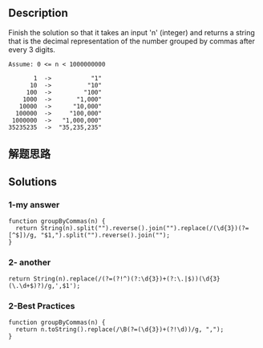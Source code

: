 ## Description
Finish the solution so that it takes an input 'n' (integer) and returns a string that is the decimal representation of the number grouped by commas after every 3 digits.

    Assume: 0 <= n < 1000000000

           1  ->           "1"
          10  ->          "10"
         100  ->         "100"
        1000  ->       "1,000"
       10000  ->      "10,000"
      100000  ->     "100,000"
     1000000  ->   "1,000,000"
    35235235  ->  "35,235,235"

## 解题思路


## Solutions
### 1-my answer
```
function groupByCommas(n) {
  return String(n).split("").reverse().join("").replace(/(\d{3})(?=[^$])/g, "$1,").split("").reverse().join("");
}
```

### 2- another
```
return String(n).replace(/(?=(?!^)(?:\d{3})+(?:\.|$))(\d{3}(\.\d+$)?)/g,',$1');
```

### 2-Best Practices
```
function groupByCommas(n) {
  return n.toString().replace(/\B(?=(\d{3})+(?!\d))/g, ",");
} 
```